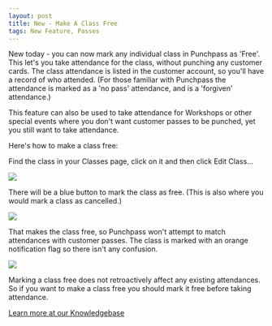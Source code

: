 ```yaml
---
layout: post
title: New - Make A Class Free
tags: New Feature, Passes
---
```


New today - you can now mark any individual class in Punchpass as 'Free'. This let's you take attendance for the class, without punching any customer cards. The class attendance is listed in the customer account, so you'll have a record of who attended. (For those familiar with Punchpass the attendance is marked as a 'no pass' attendance, and is a 'forgiven' attendance.)

This feature can also be used to take attendance for Workshops or other special events where you don't want customer passes to be punched, yet you still want to take attendance.

Here's how to make a class free:

Find the class in your Classes page, click on it and then click Edit Class...

![](https://s3.amazonaws.com/punchpass-website/img/blog/free-class/edit_class.png)

There will be a blue button to mark the class as free. (This is also where you would mark a class as cancelled.)

![](https://s3.amazonaws.com/punchpass-website/img/blog/free-class/make_free.png)

That makes the class free, so Punchpass won't attempt to match attendances with customer passes. The class is marked with an orange notification flag so there isn't any confusion.

![](https://s3.amazonaws.com/punchpass-website/img/blog/free-class/class_flagged.png)

Marking a class free does not retroactively affect any existing attendances. So if you want to make a class free you should mark it free before taking attendance.

[Learn more at our Knowledgebase](http://support.punchpass.net/help_center)

</div>
